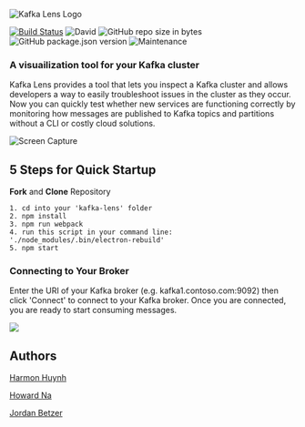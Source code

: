 ![Kafka Lens Logo](assets/images/kl-f-logo.png)

[![Build Status](https://travis-ci.com/kafka-lens/kafka-lens.svg?branch=master)](https://travis-ci.com/kafka-lens/kafka-lens)
![David](https://img.shields.io/badge/dependencies-up%20to%20date-brightgreen)
![GitHub repo size in bytes](https://img.shields.io/github/repo-size/kafka-lens/kafka-lens.svg)
![GitHub package.json version](https://img.shields.io/github/package-json/v/kafka-lens/kafka-lens.svg)
![Maintenance](https://img.shields.io/maintenance/yes/2019.svg)

### A visuailization tool for your Kafka cluster

Kafka Lens provides a tool that lets you inspect a Kafka cluster and allows developers a way to easily troubleshoot issues in the cluster as they occur. Now you can quickly test whether new services are functioning correctly by monitoring how messages are published to Kafka topics and partitions without a CLI or costly cloud solutions.

![Screen Capture](assets/images/kl-g.gif)

## 5 Steps for Quick Startup

**Fork** and **Clone** Repository
```
1. cd into your 'kafka-lens' folder
2. npm install
3. npm run webpack
4. run this script in your command line: './node_modules/.bin/electron-rebuild'
5. npm start
```

### Connecting to Your Broker

Enter the URI of your Kafka broker (e.g. kafka1.contoso.com:9092) then click 'Connect' to connect to your Kafka broker. Once you are connected, you are ready to start consuming messages. 

![](assets/images/cp-rm.gif)

## Authors
[Harmon Huynh](https://github.com/iAmHarmon)

[Howard Na](https://github.com/howardNa)

[Jordan Betzer](https://github.com/jordanzobean)

